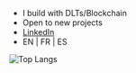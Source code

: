 - I build with DLTs/Blockchain
- Open to new projects
- [LinkedIn](https://www.linkedin.com/in/pxlvre)
- EN | FR | ES


![Top Langs](https://github-readme-stats.vercel.app/api/top-langs/?username=pxlvre&layout=compact&theme=transparent&hide=html,css,makefile,shell,javascript,dockerfile,sql,plpgsql,bash,zsh,yaml,yml,jsx,mjs,json,markdown,md,xml,ini,toml,coffeescript,batchfile,cmd&langs_count=10)
